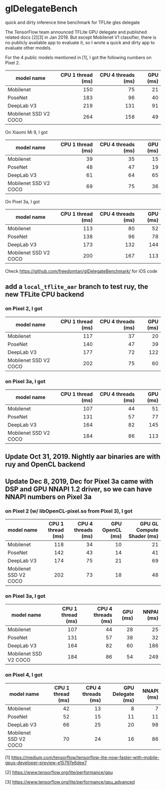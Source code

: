 # glDelegateBench
quick and dirty inference time benchmark for TFLite gles delegate

The TensorFlow team announced TFLite GPU delegate and published related docs [2][3] in Jan 2019. But except Mobilenet V1 classifier, there is no publicly available app to evaluate it, so I wrote a quick and dirty app to evaluate other models.

For the 4 public models mentioned in [1], I got the following numbers on Pixel 2.

|model name|CPU 1 thread (ms)|CPU 4 threads (ms) |GPU (ms)|
|----------|------------:|-------------:|---:|
|Mobilenet | 150 | 75 | 21 |
|PoseNet   | 183 | 96 | 40 |
|DeepLab V3| 219 | 131 | 91 |
|Mobilenet SSD V2 COCO| 264 | 158 | 49 |

On Xiaomi Mi 9, I got

|model name|CPU 1 thread (ms)|CPU 4 threads (ms) |GPU (ms)|
|----------|------------:|-------------:|---:|
|Mobilenet | 39 | 35 | 15 |
|PoseNet   | 48 | 47 | 19 |
|DeepLab V3| 61 | 64 | 65 |
|Mobilenet SSD V2 COCO| 69 | 75 | 36 |

On Pixel 3a, I got

|model name|CPU 1 thread (ms)|CPU 4 threads (ms) |GPU (ms)|
|----------|------------:|-------------:|---:|
|Mobilenet | 113 | 80 | 52 |
|PoseNet   | 138 | 96 | 78 |
|DeepLab V3| 173 | 132 | 144 |
|Mobilenet SSD V2 COCO| 200 | 167 | 113 |


Check https://github.com/freedomtan/glDelegateBenchmark/ for iOS code

## add a `local_tflite_aar` branch to test ruy, the new TFLite CPU backend
### on Pixel 2, I got

|model name|CPU 1 thread (ms)|CPU 4 threads (ms) |GPU (ms)|
|----------|------------:|-------------:|---:|
|Mobilenet | 117 | 37 | 20 |
|PoseNet   | 140 | 47 | 39 |
|DeepLab V3| 177 | 72 | 122 |
|Mobilenet SSD V2 COCO| 202 | 75 | 60 |

### on Pixel 3a, I got

|model name|CPU 1 thread (ms)|CPU 4 threads (ms) |GPU (ms)|
|----------|------------:|-------------:|---:|
|Mobilenet | 107 | 44 | 51 |
|PoseNet   | 131 | 57 | 77 |
|DeepLab V3| 164 | 82 | 145 |
|Mobilenet SSD V2 COCO| 184 | 86 | 113 |


## Update Oct 31, 2019. Nightly aar binaries are with ruy and OpenCL backend
## Update Dec 8, 2019, Dec for Pixel 3a came with DSP and GPU NNAPI 1.2 driver, so we can have NNAPI numbers on Pixel 3a 
### on Pixel 2 (w/ libOpenCL-pixel.so from Pixel 3), I got

|model name|CPU 1 thread (ms)|CPU 4 threads (ms) |GPU OpenCL (ms)|GPU GL Compute Shader (ms)|
|----------|------------:|-------------:|---:|---:|
|Mobilenet | 118 | 34 | 10 | 21 |
|PoseNet   | 142 | 43 | 14 | 41 |
|DeepLab V3| 174 | 75 | 21 | 69 |
|Mobilenet SSD V2 COCO| 202 | 73 | 18 | 48 |

### on Pixel 3a, I got

|model name|CPU 1 thread (ms)|CPU 4 threads (ms) |GPU (ms)| NNPAI (ms)|
|----------|------------:|-------------:|---:|----:|
|Mobilenet | 107 | 44 | 28 | 25 |
|PoseNet   | 131 | 57 | 38 | 32 |
|DeepLab V3| 164 | 82 | 60 | 186 |
|Mobilenet SSD V2 COCO| 184 | 86 | 54 | 249 |

### on Pixel 4, I got

|model name|CPU 1 thread (ms)|CPU 4 threads (ms) |GPU Delegate (ms)| NNAPI (ms)|
|----------|------------:|-------------:|---:|---:|
|Mobilenet | 42 | 13 | 8 | 7 | 
|PoseNet   | 52 | 15 | 11 | 11 |
|DeepLab V3| 66 | 25 | 20 | 98 | 
|Mobilenet SSD V2 COCO| 70 | 24 | 16 | 86 | 

[1] https://medium.com/tensorflow/tensorflow-lite-now-faster-with-mobile-gpus-developer-preview-e15797e6dee7

[2] https://www.tensorflow.org/lite/performance/gpu

[3] https://www.tensorflow.org/lite/performance/gpu_advanced
